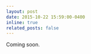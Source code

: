 ```yaml
---
layout: post
date: 2015-10-22 15:59:00-0400
inline: true
related_posts: false
---
```


Coming soon.
